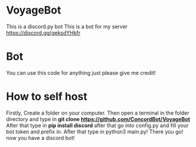 # VoyageBot
This is a discord.py bot 
This is a bot for my server https://discord.gg/geksdYHkfr

# Bot
You can use this code for anything just please give me credit!


# How to self host

Firstly, Create a folder on your computer.
Then open a terminal in the folder directory and type in **git clone https://github.com/ConcordBot/VoyageBot** 
After that type in **pip install discord**
after that go into config.py and fill your bot token and prefix in.
After that type in python3 main.py!
There you go! now you have a discord bot!
